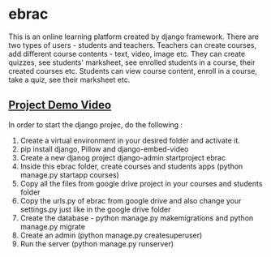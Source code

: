 # ebrac
This is an online learning platform created by django framework. There are two types of users - students and teachers. Teachers can create courses, add different course contents - text, video, image etc. They can create quizzes, see students' marksheet, see enrolled students in a course, their created courses etc. Students can view course content, enroll in a course, take a quiz, see their marksheet etc. 

## <a href='https://youtu.be/NKG48BIQugQ'>Project Demo Video</a>

In order to start the django projec, do the following :

1. Create a virtual environment in your desired folder and activate it.
2. pip install django, Pillow and django-embed-video
3. Create a new djanog project django-admin startproject ebrac
4. Inside this ebrac folder, create courses and students apps (python manage.py startapp courses)
5. Copy all the files from google drive project in your courses and students folder
6. Copy the urls.py of ebrac from google drive and also change your settings.py just like in the google drive folder
7. Create the database - python manage.py makemigrations and python manage.py migrate
8. Create an admin (python manage.py createsuperuser)
9. Run the server (python manage.py runserver)
